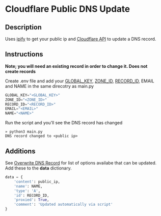 # Cloudflare Public DNS Update

## Description

Uses [ipify](https://www.ipify.org/) to get your public ip and [Cloudflare API](https://developers.cloudflare.com/api/) to update a DNS record.


## Instructions

**Note; you will need an existing record in order to change it. Does not create records**

Create .env file and add your [GLOBAL_KEY](https://dash.cloudflare.com/profile/api-tokens), [ZONE_ID](https://developers.cloudflare.com/fundamentals/setup/find-account-and-zone-ids/), [RECORD_ID](https://developers.cloudflare.com/api/operations/dns-records-for-a-zone-list-dns-records), EMAIL and NAME in the same direcotry as main.py

```python
GLOBAL_KEY="<GLOBAL_KEY>"
ZONE_ID="<ZONE_ID>"
RECORD_ID="<RECORD_ID>"
EMAIL="<EMAIL>"
NAME="<NAME>"
```
Run the script and you'll see the DNS record has changed

```
» python3 main.py
DNS record changed to <public ip>
```

## Additions

See [Overwrite DNS Record](https://developers.cloudflare.com/api/operations/dns-records-for-a-zone-update-dns-record) for list of options availabe that can be updated. Add these to the **data** dictionary.

```python
data = {
    'content': public_ip,
    'name': NAME,
    'type': 'A',
    'id': RECORD_ID,
    'proxied': True,
    'comment': 'Updated automatically via script'
}
```


